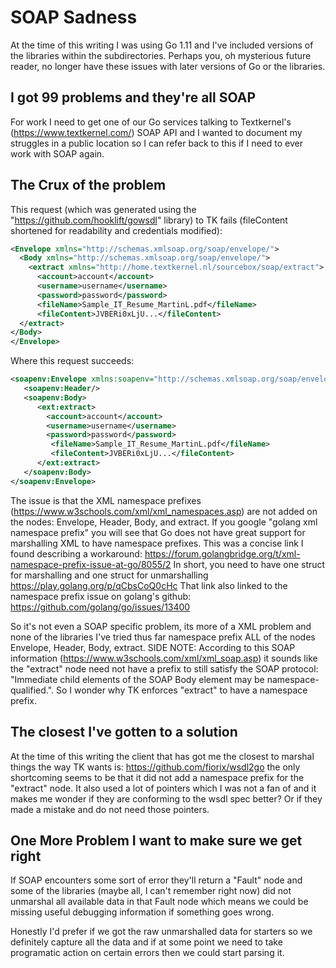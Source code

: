 # SOAP Sadness
At the time of this writing I was using Go 1.11 and I've included
versions of the libraries within the subdirectories. Perhaps you, oh
mysterious future reader, no longer have these issues with later
versions of Go or the libraries.

## I got 99 problems and they're all SOAP
For work I need to get one of our Go services talking to Textkernel's
(https://www.textkernel.com/) SOAP API and I wanted to document my
struggles in a public location so I can refer back to this if I need
to ever work with SOAP again.

## The Crux of the problem
This request (which was generated using the
"https://github.com/hooklift/gowsdl" library) to TK fails (fileContent
shortened for readability and credentials modified):

```xml
<Envelope xmlns="http://schemas.xmlsoap.org/soap/envelope/">
  <Body xmlns="http://schemas.xmlsoap.org/soap/envelope/">
    <extract xmlns="http://home.textkernel.nl/sourcebox/soap/extract">
      <account>account</account>
      <username>username</username>
      <password>password</password>
      <fileName>Sample_IT_Resume_MartinL.pdf</fileName>
      <fileContent>JVBERi0xLjU...</fileContent>
  </extract>
</Body>
</Envelope>
```

Where this request succeeds:

```xml
<soapenv:Envelope xmlns:soapenv="http://schemas.xmlsoap.org/soap/envelope/" xmlns:ext="http://home.textkernel.nl/sourcebox/soap/extract">
   <soapenv:Header/>
   <soapenv:Body>
      <ext:extract>
        <account>account</account>
        <username>username</username>
        <password>password</password>
         <fileName>Sample_IT_Resume_MartinL.pdf</fileName>
         <fileContent>JVBERi0xLjU...</fileContent>
      </ext:extract>
   </soapenv:Body>
</soapenv:Envelope>
```

The issue is that the XML namespace prefixes
(https://www.w3schools.com/xml/xml_namespaces.asp) are not added on
the nodes: Envelope, Header, Body, and extract. If you google "golang
xml namespace prefix" you will see that Go does not have great support
for marshalling XML to have namespace prefixes. This was a concise
link I found describing a workaround:
https://forum.golangbridge.org/t/xml-namespace-prefix-issue-at-go/8055/2
In short, you need to have one struct for marshalling and one struct
for unmarshalling https://play.golang.org/p/qCbsCoQ0cHc That link also
linked to the namespace prefix issue on golang's github:
https://github.com/golang/go/issues/13400

So it's not even a SOAP specific problem, its more of a XML problem
and none of the libraries I've tried thus far namespace prefix ALL of
the nodes Envelope, Header, Body, extract. SIDE NOTE: According to
this SOAP information (https://www.w3schools.com/xml/xml_soap.asp) it
sounds like the "extract" node need not have a prefix to still satisfy
the SOAP protocol: "Immediate child elements of the SOAP Body element
may be namespace-qualified.". So I wonder why TK enforces "extract" to
have a namespace prefix.

## The closest I've gotten to a solution
At the time of this writing the client that has got me the closest to
marshal things the way TK wants is: https://github.com/fiorix/wsdl2go
the only shortcoming seems to be that it did not add a namespace
prefix for the "extract" node. It also used a lot of pointers which I
was not a fan of and it makes me wonder if they are conforming to the
wsdl spec better? Or if they made a mistake and do not need those
pointers.

## One More Problem I want to make sure we get right
If SOAP encounters some sort of error they'll return a "Fault" node
and some of the libraries (maybe all, I can't remember right now) did
not unmarshal all available data in that Fault node which means we
could be missing useful debugging information if something goes wrong.

Honestly I'd prefer if we got the raw unmarshalled data for starters
so we definitely capture all the data and if at some point we need to
take programatic action on certain errors then we could start parsing
it.

